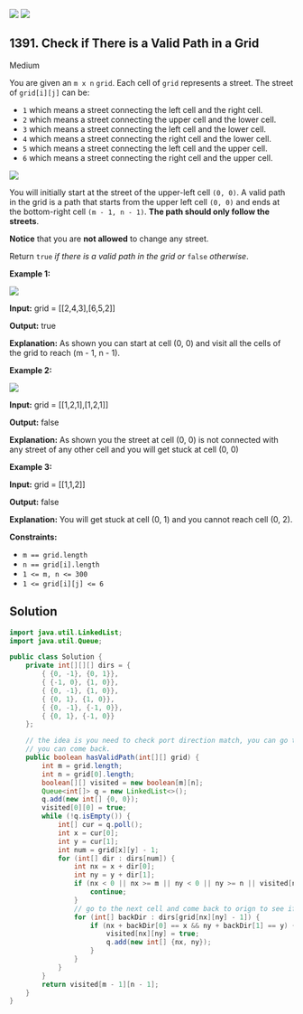 [![](https://img.shields.io/github/stars/javadev/LeetCode-in-Java?label=Stars&style=flat-square)](https://github.com/javadev/LeetCode-in-Java)
[![](https://img.shields.io/github/forks/javadev/LeetCode-in-Java?label=Fork%20me%20on%20GitHub%20&style=flat-square)](https://github.com/javadev/LeetCode-in-Java/fork)

## 1391\. Check if There is a Valid Path in a Grid

Medium

You are given an `m x n` `grid`. Each cell of `grid` represents a street. The street of `grid[i][j]` can be:

*   `1` which means a street connecting the left cell and the right cell.
*   `2` which means a street connecting the upper cell and the lower cell.
*   `3` which means a street connecting the left cell and the lower cell.
*   `4` which means a street connecting the right cell and the lower cell.
*   `5` which means a street connecting the left cell and the upper cell.
*   `6` which means a street connecting the right cell and the upper cell.

![](https://assets.leetcode.com/uploads/2020/03/05/main.png)

You will initially start at the street of the upper-left cell `(0, 0)`. A valid path in the grid is a path that starts from the upper left cell `(0, 0)` and ends at the bottom-right cell `(m - 1, n - 1)`. **The path should only follow the streets**.

**Notice** that you are **not allowed** to change any street.

Return `true` _if there is a valid path in the grid or_ `false` _otherwise_.

**Example 1:**

![](https://assets.leetcode.com/uploads/2020/03/05/e1.png)

**Input:** grid = \[\[2,4,3],[6,5,2]]

**Output:** true

**Explanation:** As shown you can start at cell (0, 0) and visit all the cells of the grid to reach (m - 1, n - 1).

**Example 2:**

![](https://assets.leetcode.com/uploads/2020/03/05/e2.png)

**Input:** grid = \[\[1,2,1],[1,2,1]]

**Output:** false

**Explanation:** As shown you the street at cell (0, 0) is not connected with any street of any other cell and you will get stuck at cell (0, 0)

**Example 3:**

**Input:** grid = \[\[1,1,2]]

**Output:** false

**Explanation:** You will get stuck at cell (0, 1) and you cannot reach cell (0, 2).

**Constraints:**

*   `m == grid.length`
*   `n == grid[i].length`
*   `1 <= m, n <= 300`
*   `1 <= grid[i][j] <= 6`

## Solution

```java
import java.util.LinkedList;
import java.util.Queue;

public class Solution {
    private int[][][] dirs = {
        { {0, -1}, {0, 1}},
        { {-1, 0}, {1, 0}},
        { {0, -1}, {1, 0}},
        { {0, 1}, {1, 0}},
        { {0, -1}, {-1, 0}},
        { {0, 1}, {-1, 0}}
    };

    // the idea is you need to check port direction match, you can go to next cell and check whether
    // you can come back.
    public boolean hasValidPath(int[][] grid) {
        int m = grid.length;
        int n = grid[0].length;
        boolean[][] visited = new boolean[m][n];
        Queue<int[]> q = new LinkedList<>();
        q.add(new int[] {0, 0});
        visited[0][0] = true;
        while (!q.isEmpty()) {
            int[] cur = q.poll();
            int x = cur[0];
            int y = cur[1];
            int num = grid[x][y] - 1;
            for (int[] dir : dirs[num]) {
                int nx = x + dir[0];
                int ny = y + dir[1];
                if (nx < 0 || nx >= m || ny < 0 || ny >= n || visited[nx][ny]) {
                    continue;
                }
                // go to the next cell and come back to orign to see if port directions are same
                for (int[] backDir : dirs[grid[nx][ny] - 1]) {
                    if (nx + backDir[0] == x && ny + backDir[1] == y) {
                        visited[nx][ny] = true;
                        q.add(new int[] {nx, ny});
                    }
                }
            }
        }
        return visited[m - 1][n - 1];
    }
}
```